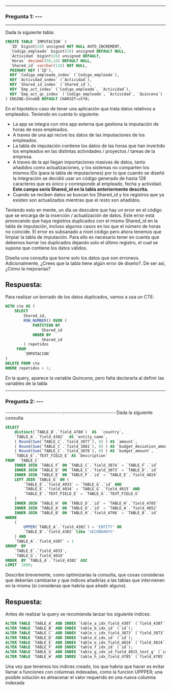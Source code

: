 -----------------------------------------------------
### Pregunta 1:  ---
-----------------------------------------------------
Dada la siguiente tabla:

```sql
CREATE TABLE `IMPUTACION` (
  `ID` bigint(20) unsigned NOT NULL AUTO_INCREMENT,
  `Codigo_empleado` bigint(20) unsigned DEFAULT NULL,
  `Actividad` bigint(20) unsigned DEFAULT,
  `Horas` decimal(50,14) DEFAULT NULL,
  `Shared_id` varchar(128) NOT NULL,
  PRIMARY KEY (`ID`),
  KEY `Codigo_empleado_index` (`Codigo_empleado`),
  KEY `Actividad_index` (`Actividad`),
  KEY `Shared_id_index` (`Shared_id`),
  KEY `Emp_act_index` (`Codigo_empleado`, `Actividad`),
  KEY `Emp_act_qc_index` (`Codigo_empleado`, `Actividad`, `Quincena`)
) ENGINE=InnoDB DEFAULT CHARSET=utf8;
```

En el hipotetico caso de tener una aplicación que trata datos relativos a empleados.
Teniendo en cuenta lo siguiente:

- La app se integra con otra app externa que gestiona la imputación de horas de
esos empleados.
- A traves de una api recive los datos de las imputaciones de los empleados.
- La tabla de imputación contiene los datos de las horas que han invertido los
empleados en las distintas actividades / proyectos / tareas de la empresa.
- A traves de la api llegan importaciones masivas de datos, tanto añadidos como
actualizaciones, y los sistemas no comparten los mismos IDs (para la tabla de 
imputaciones) por lo que cuando se diseñó la integración se decidió usar un código
generado de hasta 128 caracteres que es único y corresponde al empleado, fecha y
actividad. **Este campo sería Shared_id en la tabla anteriormente descrita.**
- Cuando se reciben datos se buscan los Shared_id y los registros que ya existen
son actualizados mientras que el resto son añadidos.

Teniendo esto en mente, un día se descubre que hay un error en el código que se
encarga de la inserción / actualización de datos. Este error está provocando que
haya registros duplicados con el mismo Shared_id en la tabla de imputación,
incluso algunos casos en los que el número de horas no coincide. El error es
subsanado a nivel código pero ahora tenemos que limpiar la tabla de imputación.
Para ello es necesario tener en cuenta que debemos borrar los duplicados dejando
solo el último registro, el cual se supone que contiene los datos válidos.

Diseña una consulta que borre solo los datos que son erroneos. Adicionalmente,
¿Crees que la tabla tiene algún error de diseño?. De ser así, ¿Cómo la mejorarías?

## Respuesta:
Para realizar un borrado de los datos duplicados, vamos a usa un CTE:
```sql
WITH cte AS (
    SELECT 
        Shared_id, 
        ROW_NUMBER() OVER (
            PARTITION BY 
                Shared_id
            ORDER BY 
                Shared_id
        ) repetidos
     FROM 
        `IMPUTACION`
)
DELETE FROM cte
WHERE repetidos > 1;
```
En la query, aparece la variable _Quincena_, pero falta declararla al definir las variables de la tabla



-----------------------------------------------------
### Pregunta 2: ---
----------------------------:-------------------------
Dada la siguiente consulta

```sql
SELECT
    distinct(`TABLE_B`.`field_4780`)  AS  `country`,
    `TABLE_A`.`field_4302`  AS `entity_name`,
    ( Round(Sum(`TABLE_C`.`field_3877`), 0) ) AS `amount`, 
    ( Round(Sum(`TABLE_C`.`field_3881`), 0) ) AS `budget_deviation_amount`,
    ( Round(Sum(`TABLE_C`.`field_3878`), 0) ) AS `budget_amount`,
	`TABLE_E`.`TEXT_FIELD_E` AS `Description`
FROM  `TABLE_C` 
    INNER JOIN `TABLE_F` ON `TABLE_C`.`field_3874` = `TABLE_F`.`id` 
    INNER JOIN `TABLE_D` ON `TABLE_C`.`field_3873` = `TABLE_D`.`id` 
    INNER JOIN `TABLE_E` ON `TABLE_F`.`id` = `TABLE_E`.`field_4024` 
    LEFT JOIN `TABLE_G` ON (
        `TABLE_E`.`field_4033` = `TABLE_G`.`id` AND
        `TABLE_E`.`field_4034` = `TABLE_G`.`field_4015` AND
        `TABLE_E`.`TEXT_FIELD_E` = `TABLE_G`.`TEXT_FIELD_G`
    )
    INNER JOIN `TABLE_H` ON `TABLE_D`.`id` = `TABLE_H`.`field_4785` 
    INNER JOIN `TABLE_A` ON `TABLE_D`.`id` = `TABLE_A`.`field_4052`
    INNER JOIN `TABLE_B` ON `TABLE_H`.`field_4786` = `TABLE_B`.`id` 
WHERE 
    (
        UPPER(`TABLE_A`.`field_4302`) = 'ENTITY' OR
        `TABLE_B`.`field_4302` like 'SECONDARY%'
    ) AND
    `TABLE_A`.`field_4307` = 1 
GROUP  BY
    `TABLE_E`.`field_4033`, 
	`TABLE_G`.`field_4019`
ORDER  BY `TABLE_A`.`field_4302` ASC 
LIMIT  1000;
```

Describe brevemente, como optimizarías la consulta, que cosas consideras que
deberían cambiarse y que indices añadirías a las tablas que intervienen en la
misma (si consideras que habría que añadir alguno).

## Respuesta:

Antes de realizar la query se recomienda lanzar los siguiente indices:
```sql
ALTER TABLE `TABLE_A` ADD INDEX `table_a_idx_field_4307` (`field_4307`);
ALTER TABLE `TABLE_B` ADD INDEX `table_b_idx_id` (`id`);
ALTER TABLE `TABLE_C` ADD INDEX `table_c_idx_field_3873` (`field_3873`);
ALTER TABLE `TABLE_D` ADD INDEX `table_d_idx_id` (`id`);
ALTER TABLE `TABLE_E` ADD INDEX `table_e_idx_field_4024` (`field_4024`);
ALTER TABLE `TABLE_F` ADD INDEX `table_f_idx_id` (`id`);
ALTER TABLE `TABLE_G` ADD INDEX `table_g_idx_id_field_4015_text_g` (`id`,`field_4015`,`TEXT_FIELD_G`);
ALTER TABLE `TABLE_H` ADD INDEX `table_h_idx_field_4785` (`field_4785`);
```
Una vez que tenemos los indices creado, los que habria que hacer es evitar llamar a funciones con columnas indexadas, como la funcion UPPPER; una posible solución es almacenar el valor requerido en una nueva columna indexada